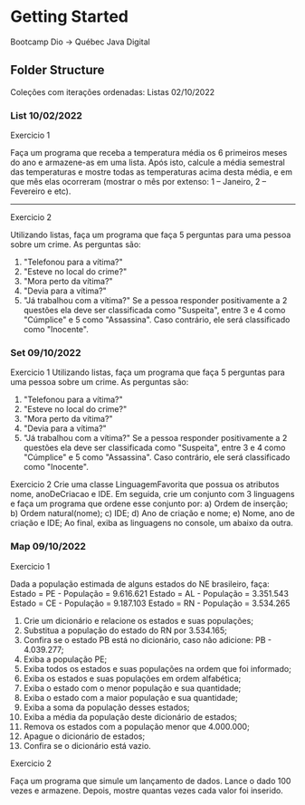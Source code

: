 # Getting Started

Bootcamp Dio -> Québec Java Digital

## Folder Structure

Coleções com iterações ordenadas: 
    Listas 02/10/2022

### List 10/02/2022

Exercicio 1

Faça um programa que receba a temperatura média os 6 primeiros meses do ano e armazene-as em uma lista.
Após isto, calcule a média semestral das temperaturas e mostre todas as temperaturas acima desta média,
e em que mês elas ocorreram (mostrar o mês por extenso: 1 – Janeiro, 2 – Fevereiro e etc).

-------------------------------------------------------------------------------------------------------
Exercicio 2

Utilizando listas, faça um programa que faça 5 perguntas para uma pessoa sobre um crime. As perguntas são:
1. "Telefonou para a vítima?"
2. "Esteve no local do crime?"
3. "Mora perto da vítima?"
4. "Devia para a vítima?"
5. "Já trabalhou com a vítima?"
Se a pessoa responder positivamente a 2 questões ela deve ser classificada como "Suspeita", entre 3 e 4 como
"Cúmplice" e 5 como "Assassina". Caso contrário, ele será classificado como "Inocente".

### Set 09/10/2022

Exercicio 1
Utilizando listas, faça um programa que faça 5 perguntas para uma pessoa sobre um crime. As perguntas são:
1. "Telefonou para a vítima?"
2. "Esteve no local do crime?"
3. "Mora perto da vítima?"
4. "Devia para a vítima?"
5. "Já trabalhou com a vítima?"
Se a pessoa responder positivamente a 2 questões ela deve ser classificada como "Suspeita", entre 3 e 4 como
"Cúmplice" e 5 como "Assassina". Caso contrário, ele será classificado como "Inocente".

Exercicio 2
Crie uma classe LinguagemFavorita que possua os atributos nome, anoDeCriacao e IDE.
Em seguida, crie um conjunto com 3 linguagens e faça um programa que ordene esse conjunto por:
a) Ordem de inserção;
b) Ordem natural(nome);
c) IDE;
d) Ano de criação e nome;
e) Nome, ano de criação e IDE;
Ao final, exiba as linguagens no console, um abaixo da outra.

### Map 09/10/2022

Exercicio 1

Dada a população estimada de alguns estados do NE brasileiro, faça:
    Estado = PE - População = 9.616.621
    Estado = AL - População = 3.351.543
    Estado = CE - População = 9.187.103
    Estado = RN - População = 3.534.265

01) Crie um dicionário e relacione os estados e suas populações;
02) Substitua a população do estado do RN por 3.534.165;
03) Confira se o estado PB está no dicionário, caso não adicione: PB - 4.039.277;
04) Exiba a população PE;
05) Exiba todos os estados e suas populações na ordem que foi  informado;
06) Exiba os estados e suas populações em ordem alfabética;
07) Exiba o estado com o menor população e sua quantidade;
08) Exiba o estado com a maior população e sua quantidade;
09) Exiba a soma da população desses estados;
10) Exiba a média da população deste dicionário de estados;
11) Remova os estados com a população menor que 4.000.000;
12) Apague o dicionário de estados;
13) Confira se o dicionário está vazio.

Exercicio 2

Faça um programa que simule um lançamento de dados.
Lance o dado 100 vezes e armazene.
Depois, mostre quantas vezes cada valor foi inserido.
